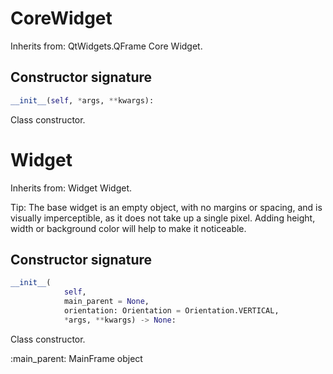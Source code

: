 # CoreWidget
Inherits from: QtWidgets.QFrame
Core Widget.
## Constructor signature
```python
__init__(self, *args, **kwargs):
```
Class constructor.
# Widget
Inherits from: Widget
Widget.

 Tip: The base widget is an empty object, with no margins or spacing, and 
 is visually imperceptible, as it does not take up a single pixel. Adding 
 height, width or background color will help to make it noticeable.
 
## Constructor signature
```python
__init__(
            self,
            main_parent = None,
            orientation: Orientation = Orientation.VERTICAL,
            *args, **kwargs) -> None:
```
Class constructor.

  :main_parent: MainFrame object
  
